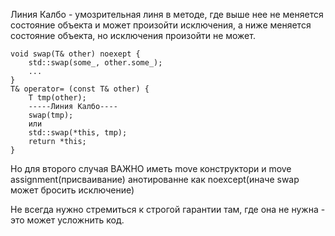 Линия Калбо - умозрительная линя в методе, где выше нее не меняется состояние объекта и может произойти исключения, а ниже меняется состояние объекта, но исключения произойти не может.

```
void swap(T& other) noexept {
	std::swap(some_, other.some_);
	...
}
T& operator= (const T& other) {
	T tmp(other);
	-----Линия Калбо----
	swap(tmp);
	или
	std::swap(*this, tmp);
	return *this;
}
```
Но для второго случая  ВАЖНО иметь move конструктори и move  assignment(присваивание) анотированне как noexcept(иначе swap может бросить исключение)


Не всегда нужно стремиться к строгой гарантии там, где она не нужна - это может усложнить код.